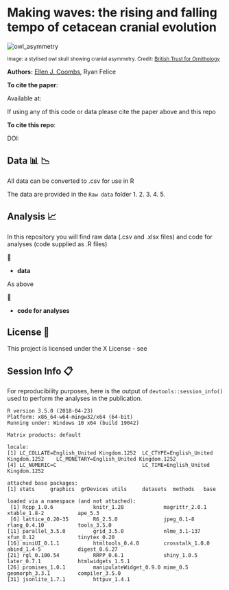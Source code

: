 
# Making waves: the rising and falling tempo of cetacean cranial evolution 


![owl_asymmetry](owl_asymmetry.jpg)

<sup>Image: a stylised owl skull showing cranial asymmetry. Credit: [British Trust for Ornithology](https://www.bto.org/our-science/projects/project-owl/learn-about-owls/owl-hearing)</sup>


__Authors:__
[Ellen J. Coombs](mailto:ellen.coombs.14@ucl.ac.uk),
Ryan Felice

__To cite the paper__: 

>

Available at: 

If using any of this code or data please cite the paper above and this repo

__To cite this repo__: 

>

DOI: 


## Data :bar_chart: :chart_with_downwards_trend: 

All data can be converted to .csv for use in R

The data are provided in the `Raw data` folder
1. 
2. 
3. 
4. 
5. 

## Analysis :chart_with_upwards_trend:
In this repository you will find raw data (.csv and .xlsx files) and code for analyses (code supplied as .R files)

 :file_folder:
* **data**

As above 

 :file_folder:
* **code for analyses**

## License :page_with_curl:
This project is licensed under the X License - see 

## Session Info :clipboard:
For reproducibility purposes, here is the output of `devtools::session_info()` used to perform the analyses in the publication. 

```{r}
R version 3.5.0 (2018-04-23)
Platform: x86_64-w64-mingw32/x64 (64-bit)
Running under: Windows 10 x64 (build 19042)

Matrix products: default

locale:
[1] LC_COLLATE=English_United Kingdom.1252  LC_CTYPE=English_United Kingdom.1252    LC_MONETARY=English_United Kingdom.1252
[4] LC_NUMERIC=C                            LC_TIME=English_United Kingdom.1252    

attached base packages:
[1] stats     graphics  grDevices utils     datasets  methods   base     

loaded via a namespace (and not attached):
 [1] Rcpp_1.0.6             knitr_1.28             magrittr_2.0.1         xtable_1.8-2           ape_5.3               
 [6] lattice_0.20-35        R6_2.5.0               jpeg_0.1-8             rlang_0.4.10           tools_3.5.0           
[11] parallel_3.5.0         grid_3.5.0             nlme_3.1-137           xfun_0.12              tinytex_0.20          
[16] miniUI_0.1.1           htmltools_0.4.0        crosstalk_1.0.0        abind_1.4-5            digest_0.6.27         
[21] rgl_0.100.54           RRPP_0.6.1             shiny_1.0.5            later_0.7.1            htmlwidgets_1.5.1     
[26] promises_1.0.1         manipulateWidget_0.9.0 mime_0.5               geomorph_3.3.1         compiler_3.5.0        
[31] jsonlite_1.7.1         httpuv_1.4.1 
```
